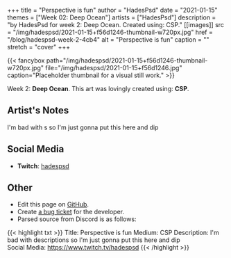 +++
title =       "Perspective is fun"
author =      "HadesPsd"
date =        "2021-01-15"
themes =      ["Week 02: Deep Ocean"]
artists =     ["HadesPsd"]
description = "by HadesPsd for week 2: Deep Ocean. Created using: CSP."
[[images]]
      src = "/img/hadespsd/2021-01-15+f56d1246-thumbnail-w720px.jpg"
      href = "/blog/hadespsd-week-2-4cb4"
      alt = "Perspective is fun"
      caption = ""
      stretch = "cover"
+++

{{< fancybox path="/img/hadespsd/2021-01-15+f56d1246-thumbnail-w720px.jpg" file="/img/hadespsd/2021-01-15+f56d1246.jpg" caption="Placeholder thumbnail for a visual still work." >}}


Week 2: **Deep Ocean**. This art was lovingly created using: **CSP**.

## Artist's Notes

I'm bad with s so I'm just gonna put this here and dip

## Social Media

- **Twitch**: <a href='https://twitch.tv/hadespsd' target='_blank'>hadespsd</a>

## Other

- Edit this page on [GitHub](https://github.com/teaminkling/web-refresh/edit/main/content/blog/hadespsd-week-2-4cb4.md).
- Create [a bug ticket](https://github.com/teaminkling/web-refresh/issues/new?assignees=&labels=bug&template=problem-report.md&title=) for the developer.
- Parsed source from Discord is as follows:

{{< highlight txt >}}
Title: Perspective is fun
Medium: CSP
Description: I'm bad with descriptions so I'm just gonna put this here and dip  
Social Media: https://www.twitch.tv/hadespsd
{{< /highlight >}}